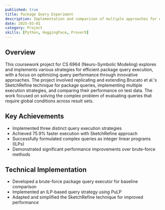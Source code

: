 ```yaml
---
published: true
title: Package Query Experiment
description: Implementation and comparison of multiple approaches for efficient package query execution, including an adaptation of the SketchRefine technique.
date: 2025-03-01
category: Project
skills: [Python, HuggingFace, Prover9]
---
```


## Overview

This coursework project for CS 6964 (Neuro-Symbolic Modeling) explores and implements various strategies for efficient package query execution, with a focus on optimizing query performance through innovative approaches. The project involved replicating and extending Brucato et al.'s SketchRefine technique for package queries, implementing multiple execution strategies, and comparing their performance on test data. The work focused on solving the complex problem of evaluating queries that require global conditions across result sets.

## Key Achievements

- Implemented three distinct query execution strategies
- Achieved 75.9% faster execution with SketchRefine approach
- Successfully formulated complex queries as integer linear programs (ILPs)
- Demonstrated significant performance improvements over brute-force methods

## Technical Implementation

- Developed a brute-force package query executor for baseline comparison
- Implemented an ILP-based query strategy using PuLP
- Adapted and simplified the SketchRefine technique for improved performance
